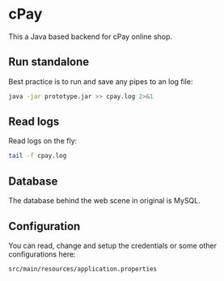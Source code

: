 # cPay

This a Java based backend for cPay online shop.

## Run standalone

Best practice is to run and save any pipes to an log file:

```bash
java -jar prototype.jar >> cpay.log 2>&1
```

## Read logs

Read logs on the fly: 

```bash
tail -f cpay.log
```

## Database

The database behind the web scene in original is MySQL.

## Configuration

You can read, change and setup the credentials or some other configurations here:

`src/main/resources/application.properties`